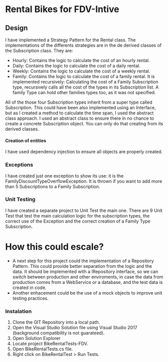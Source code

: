 # Rental Bikes for FDV-Intive

## Design
I have implemented a Strategy Pattern for the Rental class.
The implementations of the differents strategies are in the de derived classes of the Subscription class. They are:
  - Hourly: Contains the logic to calculate the cost of an hourly rental.
  - Daily: Contains the logic to calculate the cost of a daily rental.
  - Weekly: Contains the logic to calculate the cost of a weekly rental.
  - Family: Contains the logic to calculate the cost of a family rental. It is implemented recursively: Calculating the cost of a Family Subscription type, recursively calls all the cost of the types in its Subscription list. A family Type can hold other families types too, as it was not specified.

All of the those four Subscription types inherit from a super type called Subscription. This could have been also implemented using an Interface, but as I created a method to calculate the time span, I used the abstract class approach. I used an abstract class to ensure there in no chance to create a concrete Subscription object. You can only do that creating from its derived classes.

#### Creation of entities
I have used dependency injection to ensure all objects are properly created.

### Exceptions
I have created just one exception to show its use: it is the FamilyDiscountTypeOverflowException. It is thrown if you want to add more than 5 Subscriptions to a Family Subscription.

### Unit Testing
I have created a separate project to Unit Test the main one. There are 9 Unit Test that test the main calculation logic for the subscription types, the correct use of the Exception and the correct creation of a Family Type Subscription.

# How this could escale?
- A next step for this project could the implementation of a Repository Pattern. This could provide better separation from the logic and the data. It should be implemented with a IRepository interface, so we can switch between production and other enviroments, in case the data from production comes from a WebService or a database, and the test data is created in code.
- Another enhacement could be the use of a mock objects to improve unit testing practices.

### Instalation

1. Clone the GIT Repository into a local path.
2. Open the Visual Studio Solution file using Visual Studio 2017 (background compatibility is not guarateed).
3. Open Solution Explorer
4. Locate project BikeRentalTests-FDV.
5. Open BikeRentalTests.cs file.
6. Right click on BikeRentalTest  > Run Tests.

